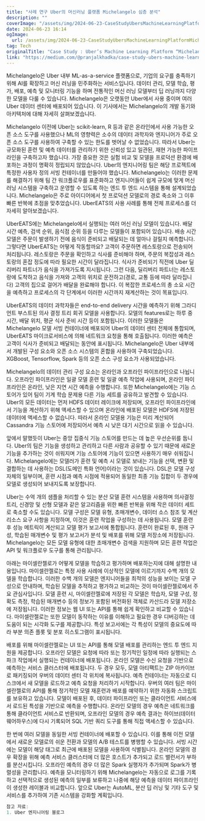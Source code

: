 ```yaml
---
title: "사례 연구 Uber의 머신러닝 플랫폼 Michelangelo 심층 분석"
description: ""
coverImage: "/assets/img/2024-06-23-CaseStudyUbersMachineLearningPlatformMichelangelo_0.png"
date: 2024-06-23 16:14
ogImage: 
  url: /assets/img/2024-06-23-CaseStudyUbersMachineLearningPlatformMichelangelo_0.png
tag: Tech
originalTitle: "Case Study : Uber’s Machine Learning Platform “Michelangelo”"
link: "https://medium.com/@pranjalkhadka/case-study-ubers-machine-learning-platform-michelangelo-b650afa1fe01"
---
```



Michelangelo은 Uber 내부 ML-as-a-service 플랫폼으로, 기업의 요구를 충족하기 위해 AI를 확장하고 머신 러닝을 민주화하는 서비스입니다. 데이터 관리, 모델 학습, 평가, 배포, 예측 및 모니터링 기능을 하며 전통적인 머신 러닝 모델부터 딥 러닝까지 다양한 모델을 다룰 수 있습니다. Michelangelo은 오랫동안 Uber에서 사용 중이며 여러 Uber 데이터 센터에 배포되어 있습니다. 이 기사에서는 Michelangelo의 개발 동기와 아키텍처에 대해 자세히 살펴보겠습니다.

Michelangelo 이전에 Uber는 scikit-learn, R 등과 같은 온라인에서 사용 가능한 오픈 소스 도구를 사용했으나 ML의 영향력은 소수의 데이터 과학자와 엔지니어가 주로 오픈 소스 도구를 사용하여 구축할 수 있는 한도를 벗어날 수 없었습니다. 따라서 Uber는 규모화된 훈련 및 예측 데이터를 관리하기 위한 신뢰성 있고 일관된, 재현 가능한 파이프라인을 구축하고자 했습니다. 가장 중요한 것은 실험 비교 및 모델을 프로덕션 환경에 배포하는 과정이 명확히 정립되지 않았습니다. Uber의 엔지니어링 팀은 해당 프로젝트에 특정한 사용자 정의 서빙 컨테이너를 만들어야 했습니다. Michelangelo는 이러한 문제를 해결하기 위해 팀 간 워크플로우를 표준화하고 엔지니어들이 쉽게 규모에 맞게 머신 러닝 시스템을 구축하고 운영할 수 있도록 하는 엔드 투 엔드 시스템을 통해 설계되었습니다. Michelangelo은 주로 아이디어에서 첫 프로덕션 모델로의 경로 축소와 그 이후 빠른 반복에 초점을 맞추었습니다. UberEATS의 사용 사례를 통해 전체 프로세스를 더 자세히 알아보겠습니다.

UberEATS에는 Michelangelo에서 실행되는 여러 머신 러닝 모델이 있습니다. 배달 시간 예측, 검색 순위, 음식점 순위 등을 다루는 모델들이 포함되어 있습니다. 배송 시간 모델은 주문이 발생하기 전에 음식이 준비되고 배달되는 데 얼마나 걸릴지 예측합니다. 그렇다면 UberEATS는 어떻게 작동할까요? 고객이 주문하면 레스토랑으로 전송되어 처리됩니다. 레스토랑은 주문을 확인하고 식사를 준비해야 하며, 주문의 복잡성과 레스토랑의 혼잡 정도에 따라 필요한 시간이 달라집니다. 식사가 준비되기 직전에 Uber 딜리버리 파트너가 음식을 가져가도록 지시됩니다. 그런 다음, 딜리버리 파트너는 레스토랑에 도착하고 음식을 가져와 고객의 위치로 운전하고(경로, 교통 등에 따라 달라집니다) 고객의 집으로 걸어가 배달을 완료해야 합니다. 이 복잡한 프로세스의 총 소요 시간을 예측하고 프로세스의 각 단계에서 이러한 시간까지 재계산하는 것이 목표입니다.

UberEATS의 데이터 과학자들은 end-to-end delivery 시간을 예측하기 위해 그라디언트 부스트된 의사 결정 트리 회귀 모델을 사용합니다. 모델의 features로는 하루 중 시간, 배달 위치, 평균 식사 준비 시간 등이 포함됩니다. 이러한 모델들은 Michelangelo 모델 서빙 컨테이너에 배포되어 Uber의 데이터 센터 전체에 통합되며, UberEATS 마이크로서비스에 의해 네트워크 요청을 통해 호출됩니다. 이러한 예측은 고객이 식사가 준비되고 배달되는 동안에 표시됩니다. Michelangelo은 Uber 내부에서 개발된 구성 요소와 오픈 소스 시스템의 혼합을 사용하여 구축되었습니다. XGBoost, Tensorflow, Spark 등의 오픈 소스 구성 요소가 사용되었습니다.

<div class="content-ad"></div>

Michelangelo의 데이터 관리 구성 요소는 온라인과 오프라인 파이프라인으로 나뉩니다. 오프라인 파이프라인은 일괄 모델 훈련 및 일괄 예측 작업에 사용되며, 온라인 파이프라인은 온라인, 낮은 지연 시간 예측을 수행합니다. 또한 Michelangelo에는 기능 스토어가 있어 팀이 기계 학습 문제용 다른 기능 세트를 공유하고 발견할 수 있습니다. Uber의 모든 데이터는 먼저 HDFS 데이터 레이크에 저장되며, 오프라인 파이프라인에서 기능을 계산하기 위해 액세스할 수 있으며 온라인에 배포된 모델은 HDFS에 저장된 데이터에 액세스할 수 없습니다. 따라서 온라인 모델용 기능은 미리 계산되어 Cassandra 기능 스토어에 저장되어서 예측 시 낮은 대기 시간으로 읽을 수 있습니다.

앞에서 말했듯이 Uber는 중앙 집중식 기능 스토어를 만드는 데 높은 우선순위를 둡니다. Uber의 팀은 기능을 생성하고 관리하고 다른 사람과 공유할 수 있기 때문에 새로운 기능을 추가하는 것이 쉬워지며 기능 스토어에 기능이 있으면 사용하기 매우 쉬워집니다. Michelangelo에는 모델러가 훈련 및 예측 시 모델로 보내는 기능을 선택, 변환 및 결합하는 데 사용하는 DSL(도메인 특화 언어)이라는 것이 있습니다. DSL은 모델 구성 자체의 일부이며, 훈련 시점과 예측 시점에 적용되어 동일한 최종 기능 집합이 두 경우에 모델로 생성되어 보내지도록 보장합니다.

Uber는 수억 개의 샘플을 처리할 수 있는 분산 모델 훈련 시스템을 사용하며 의사결정 트리, 신경망 및 선형 모델과 같은 알고리즘을 위한 빠른 반복을 위해 작은 데이터 세트로 축소할 수도 있습니다. 모델 구성은 모델 유형, 초매개변수, 데이터 소스 참조 및 계산 리소스 요구 사항을 지정하며, 이것은 훈련 작업을 구성하는 데 사용됩니다. 모델 훈련 후 성능 메트릭이 계산되고 모델 평가 보고서에 통합됩니다. 훈련이 완료된 후, 원래 구성, 학습된 매개변수 및 평가 보고서가 분석 및 배포를 위해 모델 저장소에 저장됩니다. Michelangelo는 모든 모델 유형에 대한 초매개변수 검색을 지원하며 모든 훈련 작업은 API 및 워크플로우 도구를 통해 관리됩니다.

<div class="content-ad"></div>

아래는 마이셀란젤로가 어떻게 모델을 학습하고 평가하며 배포하는지에 대해 설명한 내용입니다. 마이셀란젤로는 특정 사용 사례에 이상적인 모델에 이르기까지 수백 개의 모델을 학습합니다. 이러한 수백 개의 모델은 엔지니어들을 최적의 성능을 보이는 모델 구성으로 안내하며, 학습된 모델을 추적하고 평가하고 비교하는 것이 마이셀란젤로에서 주요 관심사입니다. 모델 훈련 시, 마이셀란젤로에 저장된 각 모델은 학습자, 모델 구성, 정확도 측정, 학습된 매개변수 등의 정보가 포함된 버전화된 객체로 카산드라 모델 저장소에 저장됩니다. 이러한 정보는 웹 UI 또는 API를 통해 쉽게 확인하고 비교할 수 있습니다. 마이셀란젤로는 또한 모델이 동작하는 이유를 이해하고 필요한 경우 디버깅하는 데 도움이 되는 시각화 도구를 제공합니다. 특성 보고서에는 각 특성이 모델의 중요도에 따라 부분 의존 플롯 및 분포 히스토그램이 표시됩니다.

배포를 위해 마이셀란젤로는 UI 또는 API를 통해 모델 배포를 관리하는 엔드 투 엔드 지원을 제공합니다. 오프라인 모델은 요청에 따라 또는 정기적인 일정에 따라 실행되는 스파크 작업에서 실행되는 컨테이너에 배포됩니다. 온라인 모델은 수신 요청을 기반으로 예측하는 서비스 클러스터에 배포됩니다. 두 경우 모두, 모델 아티팩트는 ZIP 아카이브로 패키징되어 우버의 데이터 센터 각 위치에 복사됩니다. 예측 컨테이너는 자동으로 디스크에서 새 모델을 로드하고 예측 요청을 처리하기 시작합니다. 우버의 여러 팀은 마이셀란젤로의 API를 통해 정기적인 모델 재훈련과 배포를 예약하기 위한 자동화 스크립트를 보유하고 있습니다. 모델이 배포된 후, 데이터 파이프라인 또는 클라이언트 서비스에서 로드된 특성을 기반으로 예측을 수행합니다. 온라인 모델의 경우 예측은 네트워크를 통해 클라이언트 서비스로 반환되며, 오프라인 모델의 경우 예측 결과는 하이브(데이터 웨어하우스)에 다시 기록되어 SQL 기반 쿼리 도구를 통해 직접 액세스할 수 있습니다.

<div class="content-ad"></div>

한 번에 여러 모델을 동일한 서빙 컨테이너에 배포할 수 있습니다. 이를 통해 이전 모델에서 새로운 모델로의 쉬운 전환과 모델의 A/B 테스트를 병행할 수 있습니다. 서빙 시간에는 모델이 해당 태그로 최근에 배포된 모델을 사용하여 식별됩니다. 온라인 모델의 경우 확장을 위해 예측 서비스 클러스터에 더 많은 호스트가 추가되고 로드 밸런서가 부하를 분산시킵니다. 오프라인 예측의 경우 더 많은 Spark 실행자가 추가되며 Spark가 병렬성을 관리합니다. 예측을 모니터링하기 위해 Michelangelo는 자동으로 로그를 기록하고 선택적으로 생성된 예측의 일부를 보류하고 나중에 해당 예측을 데이터 파이프라인이 생성한 레이블과 비교합니다. 앞으로 Uber는 AutoML, 분산 딥 러닝 및 기타 도구 및 서비스를 추가하여 기존 시스템을 강화할 계획입니다.

```js
참고 자료:
1. Uber 엔지니어링 블로그
```